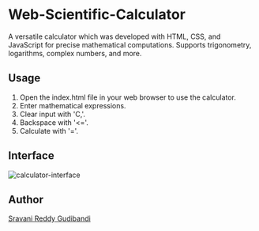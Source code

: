 # Web-Scientific-Calculator

A versatile calculator which was developed with HTML, CSS, and JavaScript for precise mathematical computations. Supports trigonometry, logarithms, complex numbers, and more. 

## Usage

1. Open the index.html file in your web browser to use the calculator.
2. Enter mathematical expressions.
3. Clear input with 'C,'.
4. Backspace with '<='.
5. Calculate with '='.

## Interface

![calculator-interface](https://github.com/Sravanireddyg/Web-Scientific-Calculator/assets/95694239/4d8bd9f6-9f71-4174-b8ed-7ce336cfb3f6)

## Author

[Sravani Reddy Gudibandi](https://github.com/Sravanireddyg)

